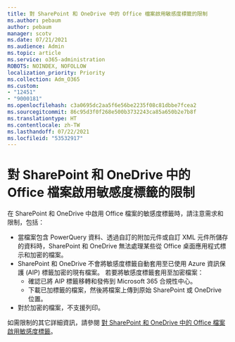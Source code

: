 ```yaml
---
title: 對 SharePoint 和 OneDrive 中的 Office 檔案啟用敏感度標籤的限制
ms.author: pebaum
author: pebaum
manager: scotv
ms.date: 07/21/2021
ms.audience: Admin
ms.topic: article
ms.service: o365-administration
ROBOTS: NOINDEX, NOFOLLOW
localization_priority: Priority
ms.collection: Adm_O365
ms.custom:
- "12451"
- "9000181"
ms.openlocfilehash: c3a0695dc2aa5f6e56be2235f08c81dbbe7fcea2
ms.sourcegitcommit: 86c95d3f0f268e500b3732243ca85a650b2e7b8f
ms.translationtype: HT
ms.contentlocale: zh-TW
ms.lasthandoff: 07/22/2021
ms.locfileid: "53532917"
---
```

# <a name="limitations-for-sensitivity-labels-for-office-files-in-sharepoint-and-onedrive"></a>對 SharePoint 和 OneDrive 中的 Office 檔案啟用敏感度標籤的限制

在 SharePoint 和 OneDrive 中啟用 Office 檔案的敏感度標籤時，請注意需求和限制，包括：

- 當檔案包含 PowerQuery 資料、透過自訂的附加元件或自訂 XML 元件所儲存的資料時，SharePoint 和 OneDrive 無法處理某些從 Office 桌面應用程式標示和加密的檔案。
- SharePoint 和 OneDrive 不會將敏感度標籤自動套用至已使用 Azure 資訊保護 (AIP) 標籤加密的現有檔案。 若要將敏感度標籤套用至加密檔案： 
    - 確認已將 AIP 標籤移轉和發佈到 Microsoft 365 合規性中心。
    - 下載已加標籤的檔案，然後將檔案上傳到原始 SharePoint 或 OneDrive 位置。
- 對於加密的檔案，不支援列印。

如需限制的其它詳細資訊，請參閱 [對 SharePoint 和 OneDrive 中的 Office 檔案啟用敏感度標籤](/microsoft-365/compliance/sensitivity-labels-sharepoint-onedrive-files#limitations)。
